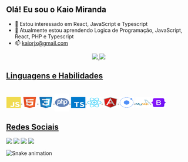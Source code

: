 ## Olá! Eu sou o Kaio Miranda

- 👀 Estou interessado em React, JavaScript e Typescript
- 🌱 Atualmente estou aprendendo Logica de Programação, JavaScript, React, PHP e Typescript
- 📫 kaiorjx@gmail.com

<div align="center">
  <a href="https://github.com/kaiodbel">
  <img height="180em" src="https://github-readme-stats.vercel.app/api?username=kaiodbel&show_icons=true&theme=dark&include_all_commits=true&count_private=true"/>
  <img height="180em" src="https://github-readme-stats.vercel.app/api/top-langs/?username=kaiodbel&layout=compact&langs_count=7&theme=dark"/>
</div>

## Linguagens e Habilidades 

<div style="display: inline_block"><br>
  <img align="center" alt="Js" height="30" width="40" src="https://raw.githubusercontent.com/devicons/devicon/master/icons/javascript/javascript-plain.svg">
  <img align="center" alt="HTML" height="30" width="40" src="https://raw.githubusercontent.com/devicons/devicon/master/icons/html5/html5-original.svg">
  <img align="center" alt="CSS" height="30" width="40" src="https://raw.githubusercontent.com/devicons/devicon/master/icons/css3/css3-original.svg">
  <img align="center" alt="Php" height="50" width="40" src="https://github.com/devicons/devicon/blob/master/icons/php/php-plain.svg">
  <img align="center" alt="Ts" height="30" width="40" src="https://raw.githubusercontent.com/devicons/devicon/master/icons/typescript/typescript-plain.svg">
  <img align="center" alt="React" height="30" width="40" src="https://raw.githubusercontent.com/devicons/devicon/master/icons/react/react-original.svg">
  <img align="center" alt="Angular" height="30" width="40" src="https://github.com/devicons/devicon/blob/master/icons/angularjs/angularjs-original.svg">
  <img align="center" alt="Ionic" height="30" width="40" src="https://github.com/devicons/devicon/blob/master/icons/ionic/ionic-original.svg"> 
  <img align="center" alt="Mysql" height="30" width="40" src="https://raw.githubusercontent.com/devicons/devicon/master/icons/mysql/mysql-original-wordmark.svg">    
  <img align="center" alt="Bootstrap" height="30" width="40" src="https://raw.githubusercontent.com/devicons/devicon/master/icons/bootstrap/bootstrap-original.svg">
</div>

  ## Redes Sociais
 
<div> 
  
  <a href = "mailto:kaiorjx@gmail.com"><img src="https://img.shields.io/badge/-Gmail-%23333?style=for-the-badge&logo=gmail&logoColor=white" target="_blank"></a>
  <a href="https://www.linkedin.com/in/kaio-miranda-979095238/" target="_blank"><img src="https://img.shields.io/badge/-LinkedIn-%230077B5?style=for-the-badge&logo=linkedin&logoColor=white" target="_blank"></a> 
  <a href = "https://twitter.com/kaiodevin"><img src="https://img.shields.io/badge/Twitter-1DA1F2?style=for-the-badge&logo=twitter&logoColor=white"></a>
  <a href = "https://www.instagram.com/kaiodbel/"><img src="https://img.shields.io/badge/Instagram-E4405F?style=for-the-badge&logo=instagram&logoColor=white"></a>
  
  
 
  ![Snake animation]([https://github.com/kaiodbel/kaiodbel/blob/main/.github/workflows/cobrinha.yml])
 
</div>
